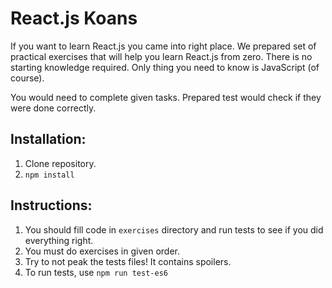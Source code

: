 # React.js Koans

If you want to learn React.js you came into right place. We prepared set of practical exercises that
will help you learn React.js from zero. There is no starting knowledge required. Only thing you need
to know is JavaScript (of course).

You would need to complete given tasks. Prepared test would check if they were done correctly.

## Installation:

  1. Clone repository.
  2. `npm install`

## Instructions:

  1. You should fill code in `exercises` directory and run tests to see if you did everything right.
  2. You must do exercises in given order.
  3. Try to not peak the tests files! It contains spoilers.
  4. To run tests, use `npm run test-es6`
